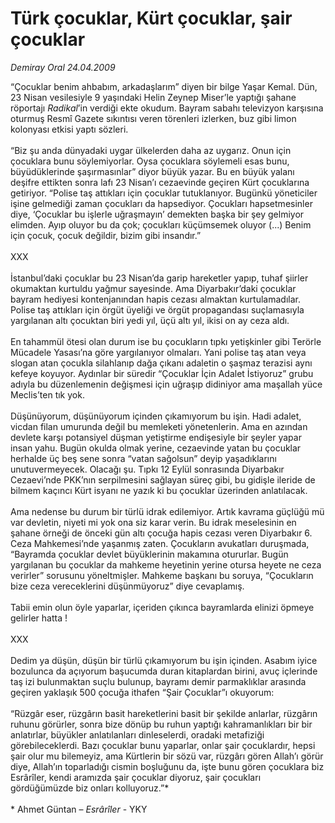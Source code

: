 # Türk çocuklar, Kürt çocuklar, şair çocuklar

*Demiray Oral 24.04.2009*

<div class="taraf_structure_2col_1zq">
<div class="margen_n">



 <p>“Çocuklar benim ahbabım, arkadaşlarım” diyen bir bilge Yaşar Kemal. Dün, 23 Nisan vesilesiyle 9 yaşındaki Helin Zeynep Miser’le yaptığı şahane röportajı <i>Radikal</i>’in verdiği ekte okudum. Bayram sabahı televizyon karşısına oturmuş Resmî Gazete sıkıntısı veren törenleri izlerken, buz gibi limon kolonyası etkisi yaptı sözleri. <br/><br/>“Biz şu anda dünyadaki uygar ülkelerden daha az uygarız. Onun için çocuklara bunu söylemiyorlar. Oysa çocuklara söylemeli esas bunu, büyüdüklerinde şaşırmasınlar” diyor büyük yazar. Bu en büyük yalanı deşifre ettikten sonra lafı 23 Nisan’ı cezaevinde geçiren Kürt çocuklarına getiriyor. “Polise taş attıkları için çocuklar tutuklanıyor. Bugünkü yöneticiler işine gelmediği zaman çocukları da hapsediyor. Çocukları hapsetmesinler diye, ‘Çocuklar bu işlerle uğraşmayın’ demekten başka bir şey gelmiyor elimden. Ayıp oluyor bu da çok; çocukları küçümsemek oluyor (...) Benim için çocuk, çocuk değildir, bizim gibi insandır.” <br/><br/>XXX <br/><br/>İstanbul’daki çocuklar bu 23 Nisan’da garip hareketler yapıp, tuhaf şiirler okumaktan kurtuldu yağmur sayesinde. Ama Diyarbakır’daki çocuklar bayram hediyesi kontenjanından hapis cezası almaktan kurtulamadılar. Polise taş attıkları için örgüt üyeliği ve örgüt propagandası suçlamasıyla yargılanan altı çocuktan biri yedi yıl, üçü altı yıl, ikisi on ay ceza aldı. <br/><br/>En tahammül ötesi olan durum ise bu çocukların tıpkı yetişkinler gibi Terörle Mücadele Yasası’na göre yargılanıyor olmaları. Yani polise taş atan veya slogan atan çocukla silahlanıp dağa çıkanı adaletin o şaşmaz terazisi aynı kefeye koyuyor. Aydınlar bir süredir “Çocuklar İçin Adalet İstiyoruz” grubu adıyla bu düzenlemenin değişmesi için uğraşıp didiniyor ama maşallah yüce Meclis’ten tık yok. <br/><br/>Düşünüyorum, düşünüyorum içinden çıkamıyorum bu işin. Hadi adalet, vicdan filan umurunda değil bu memleketi yönetenlerin. Ama en azından devlete karşı potansiyel düşman yetiştirme endişesiyle bir şeyler yapar insan yahu. Bugün okulda olmak yerine, cezaevinde yatan bu çocuklar herhalde üç beş sene sonra “vatan sağolsun” deyip yaşadıklarını unutuvermeyecek. Olacağı şu. Tıpkı 12 Eylül sonrasında Diyarbakır Cezaevi’nde PKK’nın serpilmesini sağlayan süreç gibi, bu gidişle ileride de bilmem kaçıncı Kürt isyanı ne yazık ki bu çocuklar üzerinden anlatılacak. <br/><br/>Ama nedense bu durum bir türlü idrak edilemiyor. Artık kavrama güçlüğü mü var devletin, niyeti mi yok ona siz karar verin. Bu idrak meselesinin en şahane örneği de önceki gün altı çocuğa hapis cezası veren Diyarbakır 6. Ceza Mahkemesi’nde yaşanmış zaten. Çocukların avukatları duruşmada, “Bayramda çocuklar devlet büyüklerinin makamına otururlar. Bugün yargılanan bu çocuklar da mahkeme heyetinin yerine otursa heyete ne ceza verirler” sorusunu yöneltmişler. Mahkeme başkanı bu soruya, “Çocukların bize ceza vereceklerini düşünmüyoruz” diye cevaplamış. <br/><br/>Tabii emin olun öyle yaparlar, içeriden çıkınca bayramlarda elinizi öpmeye gelirler hatta ! <br/><br/>XXX <br/><br/>Dedim ya düşün, düşün bir türlü çıkamıyorum bu işin içinden. Asabım iyice bozulunca da açıyorum başucumda duran kitaplardan birini, avuç içlerinde taş izi bulunmaktan suçlu bulunup, bayramı demir parmaklıklar arasında geçiren yaklaşık 500 çocuğa ithafen “Şair Çocuklar”ı okuyorum: <br/><br/>“Rüzgâr eser, rüzgârın basit hareketlerini basit bir şekilde anlarlar, rüzgârın ruhunu görürler, sonra bize dönüp bu ruhun yaptığı kahramanlıkları bir bir anlatırlar, büyükler anlatılanları dinleselerdi, oradaki metafiziği görebileceklerdi. Bazı çocuklar bunu yaparlar, onlar şair çocuklardır, hepsi şair olur mu bilemeyiz, ama Kürtlerin bir sözü var, rüzgârı gören Allah’ı görür diye, Allah’ın toparladığı cismin boşluğunu da, işte bunu gören çocuklara biz Esrârîler, kendi aramızda şair çocuklar diyoruz, şair çocukları gördüğümüzde biz onları kolluyoruz.”* <br/><br/>* Ahmet Güntan – <i>Esrârîler</i> - YKY</p>

<br/>


<div id="taraf_not">
</div>

</div>


</div>
